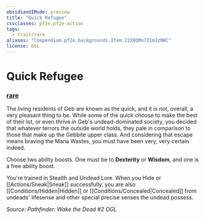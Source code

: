 ```yaml
---
obsidianUIMode: preview
title: "Quick Refugee"
cssclasses: pf2e,pf2e-action
tags:
  - trait/rare
aliases: "Compendium.pf2e.backgrounds.Item.22X8QMu7Z1mJzNWC"
license: OGL
---
```

# Quick Refugee

### [rare](rare "Rare Rarity Trait")






The living residents of Geb are known as the quick, and it is not, overall, a very pleasant thing to be. While some of the quick choose to make the best of their lot, or even thrive in Geb's undead-dominated society, you decided that whatever terrors the outside world holds, they pale in comparison to those that make up the Gebbite upper class. And considering that escape means braving the Mana Wastes, you must have been very, very certain indeed.

Choose two ability boosts. One must be to **Dexterity** or **Wisdom**, and one is a free ability boost.

You're trained in Stealth and Undead Lore. When you Hide or [[Actions/Sneak|Sneak]] successfully, you are also [[Conditions/Hidden|Hidden]] or [[Conditions/Concealed|Concealed]] from undeads' lifesense and other special precise senses the undead possess.

*Source: Pathfinder: Wake the Dead #2*
*OGL*